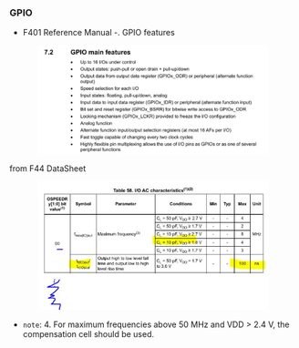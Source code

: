 ### GPIO

- F401 Reference Manual -. GPIO features
<p align="center">
    <img width="80%" height="50%" src="../imgs/GPIO0.JPG">
  </p>

from F44 DataSheet

<p align="center">
    <img width="80%" height="50%" src="../imgs/GPIO5.JPG">
  </p>

- `note`: 4. For maximum frequencies above 50 MHz and VDD > 2.4 V, the compensation cell should be used.
